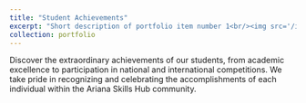 ```yaml
---
title: "Student Achievements"
excerpt: "Short description of portfolio item number 1<br/><img src='/images/500x300.png'>"
collection: portfolio
---
```


Discover the extraordinary achievements of our students, from academic excellence to participation in national and international competitions. We take pride in recognizing and celebrating the accomplishments of each individual within the Ariana Skills Hub community.
